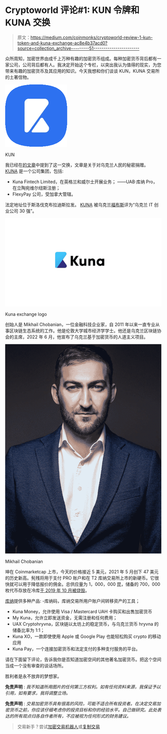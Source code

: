 # Cryptoworld 评论#1: KUN 令牌和 KUNA 交换

> 原文：<https://medium.com/coinmonks/cryptoworld-review-1-kun-token-and-kuna-exchange-ac8e4b37acd0?source=collection_archive---------51----------------------->

众所周知，加密世界由成千上万种有趣的加密货币组成。每种加密货币背后都有一家公司，公司背后都有人。我决定开始这个专栏，以突出我认为值得的现实，为您带来有趣的加密货币及其应用的知识。今天我想和你们谈谈 KUN，KUNA 交易所的土著信物。

![](img/87f16c7a6aec8075b989263f3e825c20.png)

KUN

我已经在[的文章](/coinmonks/the-role-of-cryptocurrencies-in-the-conflict-of-ukraine-and-how-it-is-possible-to-help-the-b6ff38af803)中提到了这一交换，文章是关于对乌克兰人民的秘密捐赠。 [KUNA](https://kuna.io/?r=kunaid-9r5u6zkxswdy) 是一个公司集团，包括:
- Kuna Fintech Limited，在英格兰和威尔士开展业务；
——UAB·库纳 Pro，在立陶宛维尔纽斯注册；
- FlexyPay 公司，受加拿大管辖。

法定地址位于斯洛伐克布拉迪斯拉发。 [KUNA](https://kuna.io/?r=kunaid-9r5u6zkxswdy) 被乌克兰[福布斯](https://techukraine.org/2021/04/02/techukraine-news-forbes-ukraine-shortlisted-the/)评为“乌克兰 IT 创业公司 30 强”。

![](img/7179f813430a0fb4dde0b0e36fc9e1d1.png)

Kuna exchange logo

创始人是 Mikhail Chobanian，一位金融科技企业家，自 2011 年以来一直专业从事区块链生态系统的工作。他是伦敦大学城市经济学学士。他还是乌克兰区块链协会的主席，2022 年 6 月，他宣布了乌克兰基于加密货币的人道主义项目。

![](img/da28c97417a8ef644ec793acdda1b9e9.png)

Mikhail Chobanian

坤在 Coinmarketcap 上市，今天的价格接近 5 美元，2021 年 5 月创下 47 美元的历史新高。髡残将用于支付 PRO 账户和在 T2 库纳交易所上市的新硬币。它很快就可以用于降低报价的佣金。总供应量为 1，000，000 昆，储备的 700，000 枚代币存放在冷库[于 2019 年 10 月被烧毁](https://wavesexplorer.com/transactions/E6vwVxwN2vjNWzu3zPNm4H4WF1QkbJReCDmnevxxUFfq)。

[库纳](https://kuna.io/?r=kunaid-9r5u6zkxswdy)提供多种产品:
-库纳码，库纳交易所用户账户间转移资产的工具；
- Kuna Money，允许使用 Visa / Mastercard UAH 卡购买和出售加密货币
- My Kuna，允许立即发送资金，无需注册和任何费用；
- UAX Cryptohryvna，区块链以太坊上的稳定货币，与乌克兰货币 hryvna 的储备比率为 1:1；
- Kuna XO，一款即使使用 Apple 或 Google Play 也能轻松购买 crypto 的移动应用
- Kuna Pay，一个连接加密货币和法定支付的多种支付服务的平台。

请在下面留下评论，告诉我你是否知道加密空间的其他著名加密货币。把这个空间当成一个没有审查的谈话场所。

胜利者是永不放弃的梦想家。

**免责声明** : *我不知道所用图片的任何第三方权利。如有任何资料来源，我保证予以引用，如有要求，我将调整立场。*

**免责声明** : *交易加密货币具有很高的风险，可能不适合所有投资者。在决定交易加密货币之前，你应该仔细考虑你的投资目标和你的经验水平。自己做研究。此处表达的所有观点归各自作者所有，不应被视为任何形式的财务建议。*

> 交易新手？尝试[加密交易机器人](/coinmonks/crypto-trading-bot-c2ffce8acb2a)或[复制交易](/coinmonks/top-10-crypto-copy-trading-platforms-for-beginners-d0c37c7d698c)